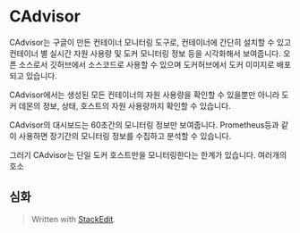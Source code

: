 # CAdvisor

CAdvisor는 구글이 만든 컨테이너 모니터링 도구로, 컨테이너에 간단히 설치할 수 있고 컨테이너 별 실시간 자원 사용량 및 도커 모니터링 정보 등을 시각화해서 보여줍니다. 오픈 소스로서 깃허브에서 소스코드로 사용할 수 있으며 도커허브에서 도커 이미지로 배포되고 있습니다. 

CAdvisor에서는 생성된 모든 컨테이너의 자원 사용량을 확인할 수 있을뿐만 아니라 도커 데몬의 정보, 상태, 호스트의 자원 사용량까지 확인할 수 있습니다. 

CAdvisor의 대시보드는 60초간의 모니터링 정보만 보여줍니다. Prometheus등과 같이 사용하면 장기간의 모니터링 정보를 수집하고 분석할 수 있습니다. 

그러기 CAdvisor는 단일 도커 호스트만을 모니터링한다는 한계가 있습니다. 여러개의 호소

## 심화






> Written with [StackEdit](https://stackedit.io/).
<!--stackedit_data:
eyJoaXN0b3J5IjpbLTEyMjM4NDI2NzMsMTI1Njc0MjM4OV19
-->